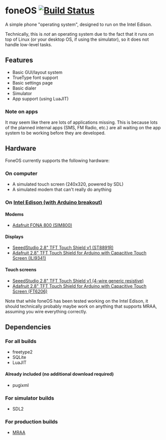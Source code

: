 # foneOS [![Build Status](https://img.shields.io/wercker/ci/foneOS/foneOS.svg)](https://app.wercker.com/foneOS/foneOS)

A simple phone "operating system", designed to run on the Intel Edison.

Technically, this is *not* an operating system due to the fact that it runs on top of Linux (or your desktop OS, if using the simulator), so it does not handle low-level tasks.

## Features
* Basic GUI/layout system
* TrueType font support
* Basic settings page
* Basic dialer
* Simulator 
* App support (using LuaJIT)

### Note on apps
It may seem like there are lots of applications missing. This is because lots of the planned internal apps (SMS, FM Radio, etc.) are all waiting on the app system to be working before they are developed.

## Hardware
FoneOS currently supports the following hardware:
### On computer
* A simulated touch screen (240x320, powered by SDL)
* A simulated modem that can't really do anything

### On [Intel Edison (with Arduino breakout)](https://www.sparkfun.com/products/13097)
#### Modems
* [Adafruit FONA 800 (SIM800)](http://www.adafruit.com/product/1946)

#### Displays
* [SeeedStudio 2.8" TFT Touch Shield v1 (ST8891R)](http://www.seeedstudio.com/depot/28-tft-touch-shield-p-864.html)
* [Adafruit 2.8" TFT Touch Shield for Arduino with Capacitive Touch Screen (ILI9341)](https://www.adafruit.com/products/1947)

#### Touch screens
* [SeeedStudio 2.8" TFT Touch Shield v1 (4-wire generic resistive)](http://www.seeedstudio.com/depot/28-tft-touch-shield-p-864.html)
* [Adafruit 2.8" TFT Touch Shield for Arduino with Capacitive Touch Screen (FT6206)](https://www.adafruit.com/products/1947)

Note that while foneOS has been tested working on the Intel Edison, it should technically probably maybe work on anything that supports MRAA, assuming you wire everything correctly.

## Dependencies
### For all builds
* freetype2
* SQLite
* LuaJIT

#### Already included (no additional download required)
* pugixml

### For simulator builds
* SDL2

### For production builds
* [MRAA](https://github.com/intel-iot-devkit/mraa)
